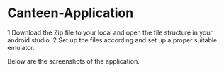 # Canteen-Application
1.Download the Zip file to your local and open the file structure in your android studio.
2.Set up the files according and set up a proper suitable emulator.


Below are the screenshots of the application.
